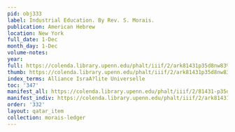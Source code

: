 ```yaml
---
pid: obj333
label: Industrial Education. By Rev. S. Morais.
publication: American Hebrew
location: New York
full_date: 1-Dec
month_day: 1-Dec
volume-notes:
year:
full: https://colenda.library.upenn.edu/phalt/iiif/2/ark81431p35d8nw83%2FSHA256E-s8179724--a57884a4a643c4fedda70495d617b5c8964d8219522e338854f6c8a51c59dd67.jpeg/full/3500,/0/default.jpg
thumb: https://colenda.library.upenn.edu/phalt/iiif/2/ark81431p35d8nw83%2FSHA256E-s8179724--a57884a4a643c4fedda70495d617b5c8964d8219522e338854f6c8a51c59dd67.jpeg/full/!200,200/0/default.jpg
index_terms: Alliance IsraA?lite Universelle
toc: '347'
manifest_all: https://colenda.library.upenn.edu/phalt/iiif/2/81431-p35d8nw83/manifest
manifest_indiv: https://colenda.library.upenn.edu/phalt/iiif/2/ark81431p35d8nw83%2FSHA256E-s8179724--a57884a4a643c4fedda70495d617b5c8964d8219522e338854f6c8a51c59dd67.jpeg
order: '332'
layout: qatar_item
collection: morais-ledger
---
```

